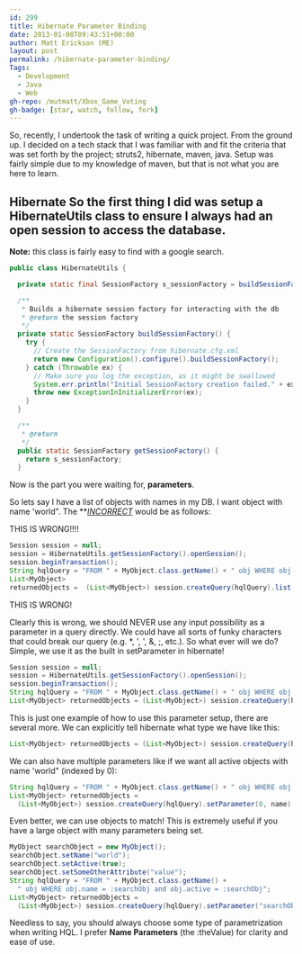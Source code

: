 ```yaml
---
id: 299
title: Hibernate Parameter Binding
date: 2013-01-08T09:43:51+00:00
author: Matt Erickson (ME)
layout: post
permalink: /hibernate-parameter-binding/
Tags:
  - Development
  - Java
  - Web
gh-repo: /mutmatt/Xbox_Game_Voting
gh-badge: [star, watch, follow, fork]
---
```

So, recently, I undertook the task of writing a quick project. From the ground up. I decided on a tech stack that I was familiar with and fit the criteria that was set forth by the project; struts2, hibernate, maven, java. Setup was fairly simple due to my knowledge of maven, but that is not what you are here to learn. 

## Hibernate So the first thing I did was setup a HibernateUtils class to ensure I always had an open session to access the database. 


  
**Note:** this class is fairly easy to find with a google search. 

``` java
public class HibernateUtils {

  private static final SessionFactory s_sessionFactory = buildSessionFactory();

  /**
   * Builds a hibernate session factory for interacting with the db
   * @return the session factory
   */
  private static SessionFactory buildSessionFactory() {
    try {
      // Create the SessionFactory from hibernate.cfg.xml
      return new Configuration().configure().buildSessionFactory();
    } catch (Throwable ex) {
      // Make sure you log the exception, as it might be swallowed
      System.err.println("Initial SessionFactory creation failed." + ex);
      throw new ExceptionInInitializerError(ex);
    }
  }

  /**
   * @return
   */
  public static SessionFactory getSessionFactory() {
    return s_sessionFactory;
  }
```

  
Now is the part you were waiting for, **parameters**. 
  
So lets say I have a list of objects with names in my DB. I want object with name 'world". The **_<u>INCORRECT</strong>_</u> would be as follows:
  
THIS IS WRONG!!!! 

``` java
Session session = null;
session = HibernateUtils.getSessionFactory().openSession();
session.beginTransaction();
String hqlQuery = "FROM " + MyObject.class.getName() + " obj WHERE obj.name = '" + name + "'";
List<MyObject> 
returnedObjects =  (List<MyObject>) session.createQuery(hqlQuery).list();
```
 THIS IS WRONG!
  
Clearly this is wrong, we should NEVER use any input possibility as a parameter in a query directly. We could have all sorts of funky characters that could break our query (e.g. *, ', ', &, ;, etc.). So what ever will we do? Simple, we use it as the built in setParameter in hibernate! 

```java
Session session = null;
session = HibernateUtils.getSessionFactory().openSession();
session.beginTransaction();
String hqlQuery = "FROM " + MyObject.class.getName() + " obj WHERE obj.name = :name";
List<MyObject> returnedObjects = (List<MyObject>) session.createQuery(hqlQuery).setParameter("name", name).list();
```
This is just one example of how to use this parameter setup, there are several more. We can explicitly tell hibernate what type we have like this: 

``` java
List<MyObject> returnedObjects = (List<MyObject>) session.createQuery(hqlQuery).setString("name", name).list();
```
 We can also have multiple parameters like if we want all active objects with name 'world" (indexed by 0): 

``` java
String hqlQuery = "FROM " + MyObject.class.getName() + " obj WHERE obj.name = ? and obj.active = ?";
List<MyObject> returnedObjects = 
  (List<MyObject>) session.createQuery(hqlQuery).setParameter(0, name).setParameter(1, true).list();
``` 
Even better, we can use objects to match! This is extremely useful if you have a large object with many parameters being set. 

``` java
MyObject searchObject = new MyObject();
searchObject.setName("world");
searchObject.setActive(true);
searchObject.setSomeOtherAttribute("value");
String hqlQuery = "FROM " + MyObject.class.getName() +
  " obj WHERE obj.name = :searchObj and obj.active = :searchObj";
List<MyObject> returnedObjects = 
  (List<MyObject>) session.createQuery(hqlQuery).setParameter("searchObj", searchObject).list();
```


  
Needless to say, you should always choose some type of parametrization when writing HQL. I prefer **Name Parameters** (the :theValue) for clarity and ease of use.